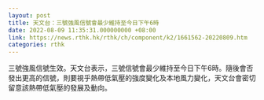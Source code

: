 ```yaml
---
layout: post
title: 天文台：三號強風信號會最少維持至今日下午6時
date: 2022-08-09 11:35:31.000000000 +08:00
link: https://news.rthk.hk/rthk/ch/component/k2/1661562-20220809.htm
categories: rthk
---
```


三號強風信號生效。天文台表示，三號信號會最少維持至今日下午6時。隨後會否發出更高的信號，則要視乎熱帶低氣壓的強度變化及本地風力變化，天文台會密切留意該熱帶低氣壓的發展及動向。
